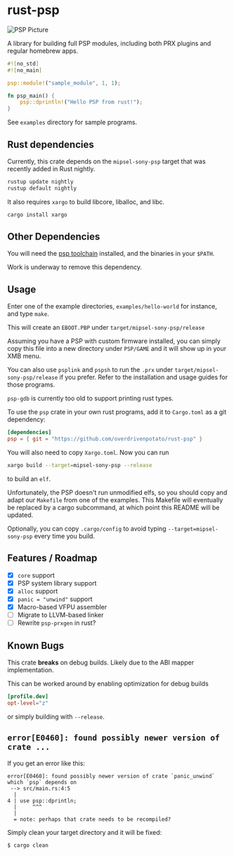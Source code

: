 # rust-psp

![PSP Picture](psp-hello-world.jpg)

A library for building full PSP modules, including both PRX plugins and regular
homebrew apps.

```rust
#![no_std]
#![no_main]

psp::module!("sample_module", 1, 1);

fn psp_main() {
    psp::dprintln!("Hello PSP from rust!");
}
```

See `examples` directory for sample programs.

## Rust dependencies 

Currently, this crate depends on the `mipsel-sony-psp` target that was recently
added in Rust nightly. 

```sh
rustup update nightly
rustup default nightly

```
It also requires `xargo` to build libcore, liballoc, and libc.
```sh
cargo install xargo
```

## Other Dependencies

You will need the [psp toolchain] installed, and the binaries in your `$PATH`.

[psp toolchain]: https://github.com/pspdev/psptoolchain

Work is underway to remove this dependency.

## Usage

Enter one of the example directories, `examples/hello-world` for instance,
and type `make`. 

This will create an `EBOOT.PBP` under `target/mipsel-sony-psp/release`

Assuming you have a PSP with custom firmware
installed, you can simply copy this file into a new directory under `PSP/GAME`
and it will show up in your XMB menu. 

You can also use `psplink` and `pspsh`
to run the `.prx` under `target/mipsel-sony-psp/release` if you prefer.
Refer to the installation and usage guides for those programs.

`psp-gdb` is currently too old to support printing rust types.

To use the `psp` crate in your own rust programs, add it to `Cargo.toml`
as a git dependency:

```toml
[dependencies]
psp = { git = "https://github.com/overdrivenpotato/rust-psp" }
```

You will also need to copy `Xargo.toml`. Now you can run 

```sh
xargo build --target=mipsel-sony-psp --release
```
to build an `elf`.

Unfortunately, the PSP doesn't run unmodified
elfs, so you should copy and adapt our `Makefile` from one of the examples.
This Makefile will eventually be replaced by a cargo subcommand, at which point
this README will be updated.

Optionally, you can copy `.cargo/config` to avoid typing `--target=mipsel-sony-psp`
every time you build.

## Features / Roadmap

- [x] `core` support
- [x] PSP system library support
- [x] `alloc` support
- [x] `panic = "unwind"` support
- [x] Macro-based VFPU assembler
- [ ] Migrate to LLVM-based linker
- [ ] Rewrite `psp-prxgen` in rust?

## Known Bugs

This crate **breaks** on debug builds. Likely due to the ABI mapper
implementation. 

This can be worked around by enabling optimization for debug builds

```toml
[profile.dev]
opt-level="z"
```
or simply building with `--release`.


## `error[E0460]: found possibly newer version of crate ...`

If you get an error like this:

```
error[E0460]: found possibly newer version of crate `panic_unwind` which `psp` depends on
 --> src/main.rs:4:5
  |
4 | use psp::dprintln;
  |     ^^^
  |
  = note: perhaps that crate needs to be recompiled?
```

Simply clean your target directory and it will be fixed:

```sh
$ cargo clean
```
